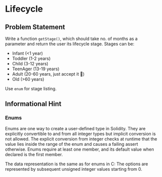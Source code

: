 # Lifecycle
## Problem Statement

Write a function `getStage()`, which should take no. of months as a parameter and return the user its lifecycle stage. Stages can be:

* Infant (<1 year)
* Toddler (1-2 years)
* Child (3-12 years)
* TeenAger (13-19 years)
* Adult (20-60 years, just accept it :grimacing:)
* Old   (>60 years)

Use `enum` for stage listing.

## Informational Hint

### Enums
Enums are one way to create a user-defined type in Solidity. They are explicitly convertible to and from all integer types but implicit conversion is not allowed. The explicit conversion from integer checks at runtime that the value lies inside the range of the enum and causes a failing assert otherwise. Enums require at least one member, and its default value when declared is the first member.

The data representation is the same as for enums in C: The options are represented by subsequent unsigned integer values starting from 0.


